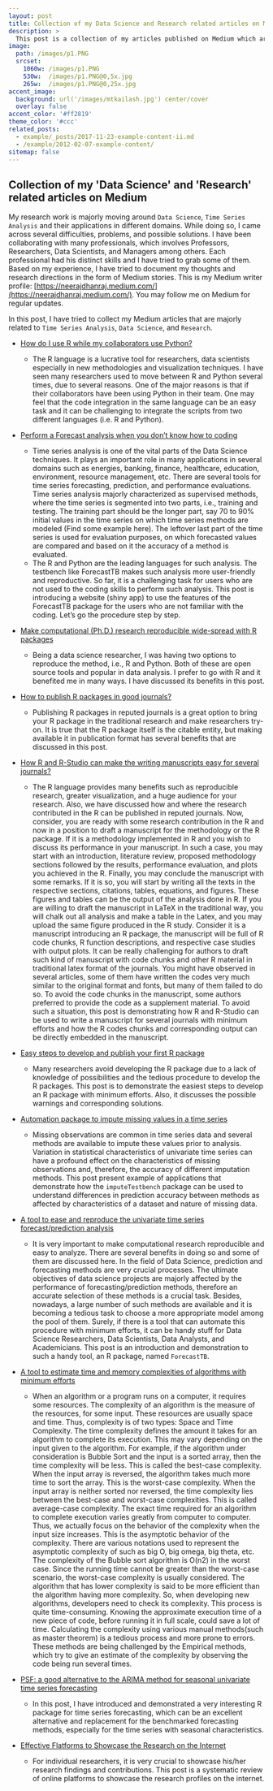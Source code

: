 ```yaml
---
layout: post
title: Collection of my Data Science and Research related articles on Medium
description: >
  This post is a collection of my articles published on Medium which are majorly related to Time Series Analysis, Data Science, and Research. 
image: 
  path: /images/p1.PNG
  srcset:
    1060w: /images/p1.PNG
    530w:  /images/p1.PNG@0,5x.jpg
    265w:  /images/p1.PNG@0,25x.jpg
accent_image: 
  background: url('/images/mtkailash.jpg') center/cover
  overlay: false
accent_color: '#ff2819'
theme_color: '#ccc'
related_posts:
  - example/_posts/2017-11-23-example-content-ii.md
  - /example/2012-02-07-example-content/
sitemap: false
---
```


## Collection of my 'Data Science' and 'Research' related articles on Medium

My research work is majorly moving around `Data Science`, `Time Series Analysis` and their applications in different domains. While doing so, I came across several difficulties, problems, and possible solutions. I have been collaborating with many professionals, which involves Professors, Researchers, Data Scientists, and Managers among others. Each professional had his distinct skills and I have tried to grab some of them. Based on my experience, I have tried to document my thoughts and research directions in the form of Medium stories. This is my Medium writer profile: [https://neerajdhanraj.medium.com/](https://neerajdhanraj.medium.com/). You may follow me on Medium for regular updates.

In this post, I have tried to collect my Medium articles that are majorly related to `Time Series Analysis`, `Data Science`, and `Research`. 

* [How do I use R while my collaborators use Python?](https://neerajdhanraj.medium.com/how-do-i-prefer-r-even-when-my-collaborators-use-python-for-our-codes-8e1d038a9103)
  * The R language is a lucrative tool for researchers, data scientists especially in new methodologies and visualization techniques. I have seen many researchers used to move between R and Python several times, due to several reasons. One of the major reasons is that if their collaborators have been using Python in their team. One may feel that the code integration in the same language can be an easy task and it can be challenging to integrate the scripts from two different languages (i.e. R and Python).



* [Perform a Forecast analysis when you don’t know how to coding](https://blog.devgenius.io/perform-a-forecast-analysis-when-you-dont-know-how-to-coding-d6e3ac2a6f76)
  * Time series analysis is one of the vital parts of the Data Science techniques. It plays an important role in many applications in several domains such as energies, banking, finance, healthcare, education, environment, resource management, etc. There are several tools for time series forecasting, prediction, and performance evaluations. Time series analysis majorly characterized as supervised methods, where the time series is segmented into two parts, i.e., training and testing. The training part should be the longer part, say 70 to 90% initial values in the time series on which time series methods are modeled (Find some example here). The leftover last part of the time series is used for evaluation purposes, on which forecasted values are compared and based on it the accuracy of a method is evaluated.
  * The R and Python are the leading languages for such analysis. The testbench like ForecastTB makes such analysis more user-friendly and reproductive. So far, it is a challenging task for users who are not used to the coding skills to perform such analysis. This post is introducing a website (shiny app) to use the features of the ForecastTB package for the users who are not familiar with the coding. Let’s go the procedure step by step.

* [Make computational (Ph.D.) research reproducible wide-spread with R packages](https://neerajdhanraj.medium.com/make-computational-ph-d-research-reproducible-wide-spread-with-r-packages-ca367baec36e)
  * Being a data science researcher, I was having two options to reproduce the method, i.e., R and Python. Both of these are open source tools and popular in data analysis. I prefer to go with R and it benefited me in many ways. I have discussed its benefits in this post.

* [How to publish R packages in good journals?](https://neerajdhanraj.medium.com/how-to-publish-r-packages-in-good-journals-55a3153bd409)
  * Publishing R packages in reputed journals is a great option to bring your R package in the traditional research and make researchers try-on. It is true that the R package itself is the citable entity, but making available it in publication format has several benefits that are discussed in this post.

* [How R and R-Studio can make the writing manuscripts easy for several journals?](https://neerajdhanraj.medium.com/how-r-and-r-studio-can-make-the-writing-manuscripts-easy-for-several-journals-6f7faa56a18b)
  * The R language provides many benefits such as reproducible research, greater visualization, and a huge audience for your research. Also, we have discussed how and where the research contributed in the R can be published in reputed journals.
Now, consider, you are ready with some research contribution in the R and now in a position to draft a manuscript for the methodology or the R package.
If it is a methodology implemented in R and you wish to discuss its performance in your manuscript. In such a case, you may start with an introduction, literature review, proposed methodology sections followed by the results, performance evaluation, and plots you achieved in the R. Finally, you may conclude the manuscript with some remarks. If it is so, you will start by writing all the texts in the respective sections, citations, tables, equations, and figures. These figures and tables can be the output of the analysis done in R. If you are willing to draft the manuscript in LaTeX in the traditional way, you will chalk out all analysis and make a table in the Latex, and you may upload the same figure produced in the R study.
Consider it is a manuscript introducing an R package, the manuscript will be full of R code chunks, R function descriptions, and respective case studies with output plots. It can be really challenging for authors to draft such kind of manuscript with code chunks and other R material in traditional latex format of the journals. You might have observed in several articles, some of them have written the codes very much similar to the original format and fonts, but many of them failed to do so. To avoid the code chunks in the manuscript, some authors preferred to provide the code as a supplement material.
To avoid such a situation, this post is demonstrating how R and R-Studio can be used to write a manuscript for several journals with minimum efforts and how the R codes chunks and corresponding output can be directly embedded in the manuscript.

* [Easy steps to develop and publish your first R package](https://neerajdhanraj.medium.com/easy-steps-to-develop-and-publish-your-first-r-package-e5f1a5c5f04c)
  * Many researchers avoid developing the R package due to a lack of knowledge of possibilities and the tedious procedure to develop the R packages.
This post is to demonstrate the easiest steps to develop an R package with minimum efforts. Also, it discusses the possible warnings and corresponding solutions.

* [Automation package to impute missing values in a time series](https://neerajdhanraj.medium.com/automation-package-to-impute-missing-values-in-a-time-series-be30a2fce037)
  * Missing observations are common in time series data and several methods are available to impute these values prior to analysis. Variation in statistical characteristics of univariate time series can have a profound effect on the characteristics of missing observations and, therefore, the accuracy of different imputation methods. This post present example of applications that demonstrate how the `imputeTestbench` package can be used to understand differences in prediction accuracy between methods as affected by characteristics of a dataset and nature of missing data.

* [A tool to ease and reproduce the univariate time series forecast/prediction analysis](https://neerajdhanraj.medium.com/a-tool-to-ease-and-reproduce-the-univariate-time-series-forecast-prediction-analysis-bd9ffc14a3a)
  * It is very important to make computational research reproducible and easy to analyze. There are several benefits in doing so and some of them are discussed here. In the field of Data Science, prediction and forecasting methods are very crucial processes. The ultimate objectives of data science projects are majorly affected by the performance of forecasting/prediction methods, therefore an accurate selection of these methods is a crucial task. Besides, nowadays, a large number of such methods are available and it is becoming a tedious task to choose a more appropriate model among the pool of them. Surely, if there is a tool that can automate this procedure with minimum efforts, it can be handy stuff for Data Science Researchers, Data Scientists, Data Analysts, and Academicians. This post is an introduction and demonstration to such a handy tool, an R package, named `ForecastTB`.

* [A tool to estimate time and memory complexities of algorithms with minimum efforts](https://blog.devgenius.io/a-tool-to-estimate-time-and-space-complexities-of-algorithms-with-minimum-efforts-8d9a5c1e96ae)
  * When an algorithm or a program runs on a computer, it requires some resources. The complexity of an algorithm is the measure of the resources, for some input. These resources are usually space and time. Thus, complexity is of two types: Space and Time Complexity. The time complexity defines the amount it takes for an algorithm to complete its execution. This may vary depending on the input given to the algorithm. For example, if the algorithm under consideration is Bubble Sort and the input is a sorted array, then the time complexity will be less. This is called the best-case complexity. When the input array is reversed, the algorithm takes much more time to sort the array. This is the worst-case complexity. When the input array is neither sorted nor reversed, the time complexity lies between the best-case and worst-case complexities. This is called average-case complexity. The exact time required for an algorithm to complete execution varies greatly from computer to computer. Thus, we actually focus on the behavior of the complexity when the input size increases. This is the asymptotic behavior of the complexity. There are various notations used to represent the asymptotic complexity of such as big O, big omega, big theta, etc. The complexity of the Bubble sort algorithm is O(n2) in the worst case. Since the running time cannot be greater than the worst-case scenario, the worst-case complexity is usually considered. The algorithm that has lower complexity is said to be more efficient than the algorithm having more complexity. So, when developing new algorithms, developers need to check its complexity. This process is quite time-consuming. Knowing the approximate execution time of a new piece of code, before running it in full scale, could save a lot of time. Calculating the complexity using various manual methods(such as master theorem) is a tedious process and more prone to errors. These methods are being challenged by the Empirical methods, which try to give an estimate of the complexity by observing the code being run several times.

* [PSF: a good alternative to the ARIMA method for seasonal univariate time series forecasting](https://neerajdhanraj.medium.com/psf-a-good-alternative-for-arima-method-for-seasonal-univariate-time-series-forecasting-cc5f737d25c1)
  * In this post, I have introduced and demonstrated a very interesting R package for time series forecasting, which can be an excellent alternative and replacement for the benchmarked forecasting methods, especially for the time series with seasonal characteristics.

* [Effective Flatforms to Showcase the Research on the Internet](https://blog.devgenius.io/effective-flatforms-to-showcase-the-research-on-the-internet-d4a76b244bc7)
  * For individual researchers, it is very crucial to showcase his/her research findings and contributions. This post is a systematic review of online platforms to showcase the research profiles on the internet.

<script async src="https://pagead2.googlesyndication.com/pagead/js/adsbygoogle.js?client=ca-pub-1380946482334293"
     crossorigin="anonymous"></script>

[mm]: https://guides.github.com/features/mastering-markdown/
[ksyn]: https://kramdown.gettalong.org/syntax.html
[ksyntab]:https://kramdown.gettalong.org/syntax.html#tables
[ksynmath]: https://kramdown.gettalong.org/syntax.html#math-blocks
[katex]: https://khan.github.io/KaTeX/
[rtable]: https://dbushell.com/2016/03/04/css-only-responsive-tables/
